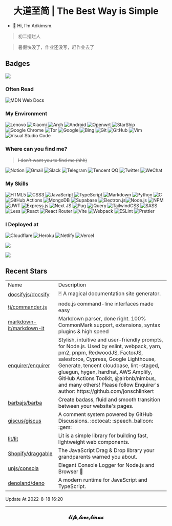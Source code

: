 <h1 align="center">大道至简 | The Best Way is Simple</h1>

- 👋 Hi, I’m Adkimsm.

> 初二摆烂人

> 暑假快没了，作业还没写，赶作业去了

## Badges

![](https://visitor-badge.glitch.me/badge?page_id=adkimsm)

### Often Read

![MDN Web Docs](https://img.shields.io/badge/MDN_Web_Docs-black?style=for-the-badge&logo=mdnwebdocs&logoColor=white) 

### My Environment

![Lenovo](https://img.shields.io/badge/lenovo-E2231A?style=for-the-badge&logo=lenovo&logoColor=white) ![Xiaomi](https://img.shields.io/badge/Xiaomi-%23FF6900.svg?style=for-the-badge&logo=xiaomi&logoColor=white) ![Arch](https://img.shields.io/badge/Arch%20Linux-1793D1?logo=arch-linux&logoColor=fff&style=for-the-badge) ![Android](https://img.shields.io/badge/Android-3DDC84?style=for-the-badge&logo=android&logoColor=white) ![Openwrt](https://img.shields.io/badge/OpenWRT-00B5E2?style=for-the-badge&logo=OpenWrt&logoColor=white) ![StarShip](https://img.shields.io/badge/starship-DD0B78?style=for-the-badge&logo=starship&logoColor=white) ![Google Chrome](https://img.shields.io/badge/Google%20Chrome-4285F4?style=for-the-badge&logo=GoogleChrome&logoColor=white) ![Tor](https://img.shields.io/badge/Tor-7D4698?style=for-the-badge&logo=Tor-Browser&logoColor=white) ![Google](https://img.shields.io/badge/google-4285F4?style=for-the-badge&logo=google&logoColor=white) ![Bing](https://img.shields.io/badge/Microsoft%20Bing-258FFA?style=for-the-badge&logo=Microsoft%20Bing&logoColor=white) ![Git](https://img.shields.io/badge/git-%23F05033.svg?style=for-the-badge&logo=git&logoColor=white) ![GitHub](https://img.shields.io/badge/github-%23121011.svg?style=for-the-badge&logo=github&logoColor=white) ![Vim](https://img.shields.io/badge/VIM-%2311AB00.svg?style=for-the-badge&logo=vim&logoColor=white) ![Visual Studio Code](https://img.shields.io/badge/Visual%20Studio%20Code-0078d7.svg?style=for-the-badge&logo=visual-studio-code&logoColor=white)
 
### Where can you find me?

> ~~I don't want you to find me (hhh)~~
 
 ![Notion](https://img.shields.io/badge/Notion-%23000000.svg?style=for-the-badge&logo=notion&logoColor=white) ![Gmail](https://img.shields.io/badge/Gmail-D14836?style=for-the-badge&logo=gmail&logoColor=white) ![Slack](https://img.shields.io/badge/Slack-4A154B?style=for-the-badge&logo=slack&logoColor=white) ![Telegram](https://img.shields.io/badge/Telegram-2CA5E0?style=for-the-badge&logo=telegram&logoColor=white) ![Tencent QQ](https://img.shields.io/badge/Tencent%23QQ-%2312B7F5?style=for-the-badge&logo=tencentqq&logoColor=white) ![Twitter](https://img.shields.io/badge/Twitter-%231DA1F2.svg?style=for-the-badge&logo=Twitter&logoColor=white) ![WeChat](https://img.shields.io/badge/WeChat-07C160?style=for-the-badge&logo=wechat&logoColor=white)

### My Skills

![HTML5](https://img.shields.io/badge/html5-%23E34F26.svg?style=for-the-badge&logo=html5&logoColor=white) ![CSS3](https://img.shields.io/badge/css3-%231572B6.svg?style=for-the-badge&logo=css3&logoColor=white) ![JavaScript](https://img.shields.io/badge/javascript-%23323330.svg?style=for-the-badge&logo=javascript&logoColor=%23F7DF1E) ![TypeScript](https://img.shields.io/badge/typescript-%23007ACC.svg?style=for-the-badge&logo=typescript&logoColor=white) ![Markdown](https://img.shields.io/badge/markdown-%23000000.svg?style=for-the-badge&logo=markdown&logoColor=white) ![Python](https://img.shields.io/badge/python-3670A0?style=for-the-badge&logo=python&logoColor=ffdd54) ![C](https://img.shields.io/badge/C-00599C?style=for-the-badge&logo=c&logoColor=white) ![GitHub Actions](https://img.shields.io/badge/github%20actions-%232671E5.svg?style=for-the-badge&logo=githubactions&logoColor=white) ![MongoDB](https://img.shields.io/badge/MongoDB-%234ea94b.svg?style=for-the-badge&logo=mongodb&logoColor=white) ![Supabase](https://img.shields.io/badge/Supabase-3ECF8E?style=for-the-badge&logo=supabase&logoColor=white) ![Electron.js](https://img.shields.io/badge/Electron-191970?style=for-the-badge&logo=Electron&logoColor=white)![Node.js](https://img.shields.io/badge/Node.js-43853D?style=for-the-badge&logo=node.js&logoColor=white) ![NPM](https://img.shields.io/badge/NPM-%23000000.svg?style=for-the-badge&logo=npm&logoColor=white) ![JWT](https://img.shields.io/badge/JWT-black?style=for-the-badge&logo=JSON%20web%20tokens) ![Express.js](https://img.shields.io/badge/express.js-%23404d59.svg?style=for-the-badge&logo=express&logoColor=%2361DAFB) ![Next JS](https://img.shields.io/badge/Next-black?style=for-the-badge&logo=next.js&logoColor=white) ![Pug](https://img.shields.io/badge/Pug-FFF?style=for-the-badge&logo=pug&logoColor=A86454) ![jQuery](https://img.shields.io/badge/jquery-%230769AD.svg?style=for-the-badge&logo=jquery&logoColor=white) ![TailwindCSS](https://img.shields.io/badge/tailwindcss-%2338B2AC.svg?style=for-the-badge&logo=tailwind-css&logoColor=white) ![SASS](https://img.shields.io/badge/SASS-hotpink.svg?style=for-the-badge&logo=SASS&logoColor=white) ![Less](https://img.shields.io/badge/less-2B4C80?style=for-the-badge&logo=less&logoColor=white) ![React](https://img.shields.io/badge/react-%2320232a.svg?style=for-the-badge&logo=react&logoColor=%2361DAFB) ![React Router](https://img.shields.io/badge/React_Router-CA4245?style=for-the-badge&logo=react-router&logoColor=white) ![Vite](https://img.shields.io/badge/vite-%23646CFF.svg?style=for-the-badge&logo=vite&logoColor=white) ![Webpack](https://img.shields.io/badge/webpack-%238DD6F9.svg?style=for-the-badge&logo=webpack&logoColor=black) ![ESLint](https://img.shields.io/badge/ESLint-4B3263?style=for-the-badge&logo=eslint&logoColor=white) ![Prettier](https://img.shields.io/badge/prettier-1A2C34?style=for-the-badge&logo=prettier&logoColor=F7BA3E) 

### I Deployed at 

![Cloudflare](https://img.shields.io/badge/Cloudflare-F38020?style=for-the-badge&logo=Cloudflare&logoColor=white) ![Heroku](https://img.shields.io/badge/heroku-%23430098.svg?style=for-the-badge&logo=heroku&logoColor=white) ![Netlify](https://img.shields.io/badge/netlify-%23000000.svg?style=for-the-badge&logo=netlify&logoColor=#00C7B7) ![Vercel](https://img.shields.io/badge/vercel-%23000000.svg?style=for-the-badge&logo=vercel&logoColor=white)

![](https://github-readme-stats.vercel.app/api?username=adkimsm&show_icons=true&count_private=true&hide=prs&theme=default_repocard)

![](https://github-readme-stats.vercel.app/api/top-langs/?username=adkimsm&layout=compact)

## Recent Stars

<table>
  <tr>
    <td>Name</td>
    <td>Description</td>
  </tr>
  
  <tr>
    <td><a href=https://github.com/docsifyjs/docsify>docsifyjs/docsify</a></td>
    <td>🃏 A magical documentation site generator.</td>
  </tr>
  <tr>
    <td><a href=https://github.com/tj/commander.js>tj/commander.js</a></td>
    <td>node.js command-line interfaces made easy</td>
  </tr>
  <tr>
    <td><a href=https://github.com/markdown-it/markdown-it>markdown-it/markdown-it</a></td>
    <td>Markdown parser, done right. 100% CommonMark support, extensions, syntax plugins & high speed</td>
  </tr>
  <tr>
    <td><a href=https://github.com/enquirer/enquirer>enquirer/enquirer</a></td>
    <td>Stylish, intuitive and user-friendly prompts, for Node.js. Used by eslint, webpack, yarn, pm2, pnpm, RedwoodJS, FactorJS, salesforce, Cypress, Google Lighthouse, Generate, tencent cloudbase, lint-staged, gluegun, hygen, hardhat, AWS Amplify, GitHub Actions Toolkit, @airbnb/nimbus, and many others! Please follow Enquirer's author: https://github.com/jonschlinkert</td>
  </tr>
  <tr>
    <td><a href=https://github.com/barbajs/barba>barbajs/barba</a></td>
    <td>Create badass, fluid and smooth transition between your website's pages.</td>
  </tr>
  <tr>
    <td><a href=https://github.com/giscus/giscus>giscus/giscus</a></td>
    <td>A comment system powered by GitHub Discussions. :octocat: :speech_balloon: :gem:</td>
  </tr>
  <tr>
    <td><a href=https://github.com/lit/lit>lit/lit</a></td>
    <td>Lit is a simple library for building fast, lightweight web components.</td>
  </tr>
  <tr>
    <td><a href=https://github.com/Shopify/draggable>Shopify/draggable</a></td>
    <td>The JavaScript Drag & Drop library your grandparents warned you about.</td>
  </tr>
  <tr>
    <td><a href=https://github.com/unjs/consola>unjs/consola</a></td>
    <td> Elegant Console Logger for Node.js and Browser 🐨</td>
  </tr>
  <tr>
    <td><a href=https://github.com/denoland/deno>denoland/deno</a></td>
    <td>A modern runtime for JavaScript and TypeScript.</td>
  </tr>
</table>

Update At 2022-8-18    16:20

---

<h3 align="center">𝓵𝓲𝓯𝓮,𝓵𝓸𝓿𝓮,𝓵𝓲𝓷𝓾𝔁</h3>
